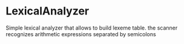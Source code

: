 # LexicalAnalyzer
Simple lexical analyzer that allows to build lexeme table. the scanner recognizes arithmetic expressions separated by semicolons
